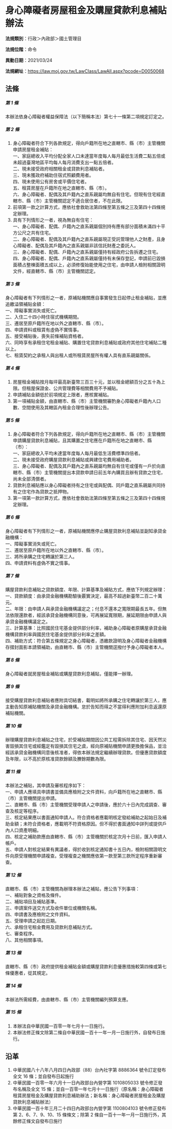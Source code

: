 # 身心障礙者房屋租金及購屋貸款利息補貼辦法




**法規類別**：行政＞內政部＞國土管理目

**法規位階**：命令

**異動日期**：2021/03/24  

**法規網址**：https://law.moj.gov.tw/LawClass/LawAll.aspx?pcode=D0050068



## 法條
##### 第 1 條
本辦法依身心障礙者權益保障法（以下簡稱本法）第七十一條第二項規定訂定之。

##### 第 2 條
1. 身心障礙者符合下列各款規定，得向戶籍所在地之直轄市、縣（市）主管機關申請房屋租金補貼：  
一、家庭總收入平均分配全家人口未達當年度每人每月最低生活費二點五倍或未超過臺灣地區平均每人每月消費支出一點五倍者。  
二、現未接受政府相關租金或貸款利息補貼者。  
三、現未獲政府補助住宿式照顧費用者。  
四、現未使用公有房舍或平價住宅者。  
五、租賃房屋在戶籍所在地之直轄市、縣（市）。  
六、身心障礙者、配偶及其戶籍內之直系親屬均無自有住宅。但現有住宅經直轄市、縣（市）主管機關認定不適合居住者，不在此限。
1. 前項第一款之計算方式，應依社會救助法第四條至第五條之三及第四十四條規定辦理。
1. 具有下列情形之一者，視為無自有住宅：  
一、身心障礙者、配偶、戶籍內之直系親屬個別持有應有部分面積未滿四十平方公尺之共有住宅。  
二、身心障礙者、配偶及其戶籍內之直系親屬現正受託管理他人之財產，且身心障礙者、配偶及其戶籍內之直系親屬非該信託財產之委託人。  
三、身心障礙者、配偶、戶籍內之直系親屬僅持有經政府公告拆遷之住宅。  
四、身心障礙者、配偶、戶籍內之直系親屬僅持有未保存登記，申請前已毀損面積占整棟面積五成以上，必須修復始能使用之住宅，由申請人檢附相關證明文件，經直轄市、縣（市）主管機關認定。

##### 第 3 條
身心障礙者有下列情形之一者，原補貼機關應自事實發生日起停止租金補貼，並應追繳溢領補貼金額：  
一、障礙事實消失或死亡。  
二、入住二十四小時住宿式機構期間。  
三、遷居至原戶籍所在地以外之直轄市、縣（市）。  
四、申請資料或租賃有虛偽不實情事。  
五、接受補貼後，喪失前條補貼資格者。  
六、同時享有承租住宅租金補貼、購置住宅貸款利息補貼或政府其他住宅補貼二種以上。  
七、租賃契約之承租人與出租人或所租賃房屋所有權人具有直系親屬關係。

##### 第 4 條
1. 房屋租金補貼按月每坪最高新臺幣三百三十元，並以租金總額百分之五十為上限。但租屋保證金、公共管理費等相關費用不予補貼。
1. 申請補貼金額低於前項規定上限者，應核實補貼。
1. 第一項補貼金額，由直轄市、縣（市）主管機關審酌身心障礙者戶籍內人口數、空間使用及其轄區內租金合理性後辦理公告。

##### 第 5 條
1. 身心障礙者符合下列各款規定，得向戶籍所在地之直轄市、縣（市）主管機關申請購屋貸款利息補貼，且其購置之住宅應在戶籍所在地之直轄市、縣（市）：  
一、家庭總收入平均未達當年度每人每月最低生活費標準四倍者。  
二、現未接受政府購屋貸款利息補貼或興建住宅費用補助者。  
三、身心障礙者、配偶及其戶籍內之直系親屬均無自有住宅或僅有一戶於向直轄市、縣（市）主管機關提出本貸款申請日前五年內購買且辦有貸款之住宅，尚未全部清償者。
1. 貸款利息補貼應以身心障礙者持有之住宅或與配偶、同戶籍之直系親屬共同持有之住宅作為貸款之抵押物。
1. 第一項第一款計算方式，應依社會救助法第四條至第五條之三及第四十四條規定辦理。

##### 第 6 條
身心障礙者有下列情形之一者，原補貼機關應停止購屋貸款利息補貼並副知承貸金融機構：  
一、障礙事實消失或死亡。  
二、遷居至原戶籍所在地以外之直轄市、縣（市）。  
三、將所承購之住宅轉讓於第三人。  
四、申請資料有虛偽不實之情事。

##### 第 7 條
購屋貸款利息補貼之貸款額度、年限、計算基準及補貼方式，應依下列規定辦理：  
一、貸款額度：由承貸金融機構勘驗後覈實決定，最高不超過新臺幣二百二十萬元。  
二、年限：由申請人與承貸金融機構議定之；付息不還本之寬限期最長五年。但無法依限還款者，經該承貸金融機構同意後，可再展延寬限期，展延期限由申請人與承貸金融機構議定之。  
三、計算基準：比照國民住宅基金提供部分利率，補助身心障礙者原購屋承貸金融機構貸款利率與國民住宅基金提供部分利率之差額。  
四、補助方式：符合第五條規定之身心障礙者，憑繳款證明及身心障礙者金融機構存摺封面影本請領補助，由直轄市、縣（市）主管機關逕撥付予身心障礙者本人。

##### 第 8 條
身心障礙者就房屋租金補貼或購屋貸款利息補貼，僅能擇一辦理。

##### 第 9 條
接受購屋貸款利息補貼者應附具切結書，載明如將所承購之住宅轉讓於第三人，應主動告知原補貼機關及承貸金融機構。怠於告知而得之不當得利應附加利息返還原補貼機關。

##### 第 10 條
辦理購屋貸款利息補貼之住宅，於受補貼期間因公共工程需拆除其住宅、因天然災害毀損其住宅或經鑑定有毀損其住宅之虞，經向原補貼機關申請更換擔保品，並洽經該承貸金融機構同意後核准者，得依本辦法規定繼續辦理貸款。但優惠貸款額度及年限，以不高於原核准貸款餘額及賸餘期數為限。

##### 第 11 條
本辦法之補貼，其申請及審核程序如下：  
一、申請人應填具申請書並備具應檢附之文件資料，向戶籍所在地之直轄市、縣（市）主管機關提出申請。  
二、直轄市、縣（市）主管機關受理申請人之申請後，應於六十日內完成調查、審查及核定等程序。  
三、核定結果應以書面通知申請人。符合資格者應載明核定發給補助之起始日及補助金額；未符合資格者，應載明不符資格原因。但不得於書面通知中詳列或提供戶內人口資產明細。  
四、核定之補助款應由直轄市、縣（市）主管機關於核定次月十日前，匯入申請人帳戶。  
五、申請人對核定結果有異議者，得於收到核定通知書十五日內，檢附相關證明文件向原受理機關申請複查。受理複查之機關應依第一款至第三款所定程序重新審查。

##### 第 12 條
直轄市、縣（市）主管機關為辦理本辦法之補貼，應公告下列事項：  
一、補貼對象之資格及條件。  
二、補貼項目及補貼基準。  
三、申請案件送交方式及收件單位或機關名稱。  
四、申請書及應檢附之文件資料。  
五、受理申請之起訖日期。  
六、承租住宅租金費用及貸款利息補貼方式。  
七、審查程序。  
八、其他相關事項。

##### 第 13 條
直轄市、縣（市）政府提供租金補貼金額或購屋貸款利息優惠措施較第四條或第七條優惠者，從其規定。

##### 第 14 條
本辦法所需經費，由直轄市、縣（市）主管機關編列預算支應。

##### 第 15 條
1. 本辦法自中華民國一百零一年七月十一日施行。
1. 本辦法修正條文除第二條自中華民國一百十一年一月一日施行外，自發布日施行。

## 沿革
1. 中華民國八十八年八月四日內政部（88）台內社字第 8886364  號令訂定發布全文 16 條；並自發布日起施行
1. 中華民國一百零一年六月十一日內政部台內營字第 1010805033 號令修正發布名稱及全文 15 條；並自一百零一年七月十一日施行（原名稱：身心障礙者租賃房屋租金及購屋貸款利息補助辦法；新名稱：身心障礙者房屋租金及購屋貸款利息補貼辦法）
1. 中華民國一百十年三月二十四日內政部台內營字第 1100804103 號令修正發布第 2、6、7、9、10、15 條條文；除第 2  條自一百十一年一月一日施行外，其餘修正條文自發布日施行
